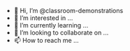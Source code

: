 - 👋 Hi, I’m @classroom-demonstrations
- 👀 I’m interested in ...
- 🌱 I’m currently learning ...
- 💞️ I’m looking to collaborate on ...
- 📫 How to reach me ...

<!---
classroom-demonstrations/classroom-demonstrations is a ✨ special ✨ repository because its `README.md` (this file) appears on your GitHub profile.
You can click the Preview link to take a look at your changes.
--->
